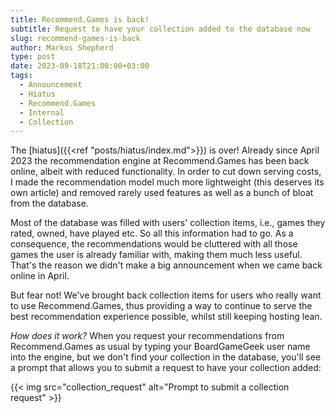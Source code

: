 ```yaml
---
title: Recommend.Games is back!
subtitle: Request to have your collection added to the database now
slug: recommend-games-is-back
author: Markus Shepherd
type: post
date: 2023-09-18T21:00:00+03:00
tags:
  - Announcement
  - Hiatus
  - Recommend.Games
  - Internal
  - Collection
---
```


The [hiatus]({{<ref "posts/hiatus/index.md">}}) is over! Already since April 2023 the recommendation engine at Recommend.Games has been back online, albeit with reduced functionality. In order to cut down serving costs, I made the recommendation model much more lightweight (this deserves its own article) and removed rarely used features as well as a bunch of bloat from the database.

Most of the database was filled with users' collection items, i.e., games they rated, owned, have played etc. So all this information had to go. As a consequence, the recommendations would be cluttered with all those games the user is already familiar with, making them much less useful. That's the reason we didn't make a big announcement when we came back online in April.

But fear not! We've brought back collection items for users who really want to use Recommend.Games, thus providing a way to continue to serve the best recommendation experience possible, whilst still keeping hosting lean.

*How does it work?* When you request your recommendations from Recommend.Games as usual by typing your BoardGameGeek user name into the engine, but we don't find your collection in the database, you'll see a prompt that allows you to submit a request to have your collection added:

{{< img src="collection_request" alt="Prompt to submit a collection request" >}}
